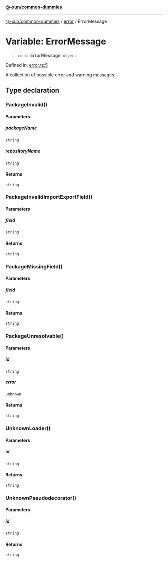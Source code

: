 [**@-xun/common-dummies**](../../README.md)

***

[@-xun/common-dummies](../../README.md) / [error](../README.md) / ErrorMessage

# Variable: ErrorMessage

> `const` **ErrorMessage**: `object`

Defined in: [error.ts:5](https://github.com/Xunnamius/test-utils/blob/bf9dad1dc32da28cbc1e037209c9470095d7efa6/packages/common-dummies/src/error.ts#L5)

A collection of possible error and warning messages.

## Type declaration

### PackageInvalid()

#### Parameters

##### packageName

`string`

##### repositoryName

`string`

#### Returns

`string`

### PackageInvalidImportExportField()

#### Parameters

##### field

`string`

#### Returns

`string`

### PackageMissingField()

#### Parameters

##### field

`string`

#### Returns

`string`

### PackageUnresolvable()

#### Parameters

##### id

`string`

##### error

`unknown`

#### Returns

`string`

### UnknownLoader()

#### Parameters

##### id

`string`

#### Returns

`string`

### UnknownPseudodecorator()

#### Parameters

##### id

`string`

#### Returns

`string`
